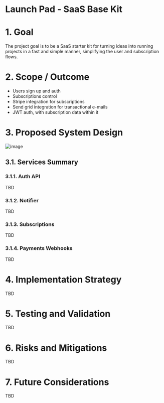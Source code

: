 # Launch Pad - SaaS Base Kit

# 1. Goal

The project goal is to be a SaaS starter kit for turning ideas into running projects in a fast and simple manner, simplifying the user and subscription flows.

# 2. Scope / Outcome
- Users sign up and auth
- Subscriptions control
- Stripe integration for subscriptions
- Send grid integration for transactional e-mails
- JWT auth, with subscription data within it

# 3. Proposed System Design 

![image](https://github.com/wilsonneto-dev/LaunchPad/assets/20674439/545f2b98-8eb1-4b33-884a-1d3ce7612f1c)

## 3.1. Services Summary

### 3.1.1. Auth API

TBD

### 3.1.2. Notifier

TBD

### 3.1.3. Subscriptions

TBD

### 3.1.4. Payments Webhooks

TBD

# 4. Implementation Strategy

TBD

# 5. Testing and Validation

TBD

# 6. Risks and Mitigations

TBD

# 7. Future Considerations

TBD
